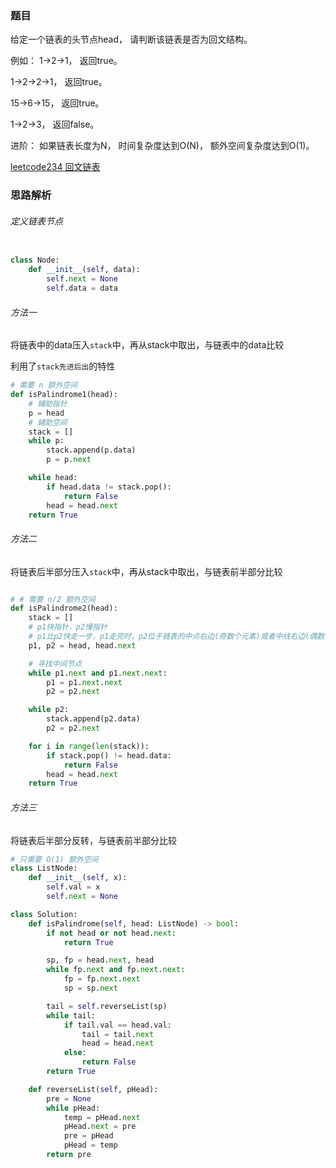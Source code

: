 ### 题目

给定一个链表的头节点head， 请判断该链表是否为回文结构。 

例如： 1->2->1， 返回true。 

1->2->2->1， 返回true。

15->6->15， 返回true。 

1->2->3， 返回false。

进阶： 如果链表长度为N， 时间复杂度达到O(N)， 额外空间复杂度达到O(1)。

[leetcode234 回文链表](https://leetcode.cn/problems/palindrome-linked-list/)

### 思路解析


###### 定义链表节点
```python

class Node:
    def __init__(self, data):
        self.next = None
        self.data = data
```

###### 方法一

将链表中的data压入`stack`中，再从stack中取出，与链表中的data比较

利用了`stack先进后出`的特性

```python
# 需要 n 额外空间
def isPalindrome1(head):
    # 辅助指针
    p = head
    # 辅助空间
    stack = []
    while p:
        stack.append(p.data)
        p = p.next

    while head:
        if head.data != stack.pop():
            return False
        head = head.next
    return True
```
###### 方法二

将链表后半部分压入`stack`中，再从stack中取出，与链表前半部分比较

```python

# # 需要 n/2 额外空间
def isPalindrome2(head):
    stack = []
    # p1快指针，p2慢指针
    # p1比p2快走一步，p1走完时，p2位于链表的中点右边(奇数个元素)或者中线右边(偶数个元素)
    p1, p2 = head, head.next

    # 寻找中间节点
    while p1.next and p1.next.next:
        p1 = p1.next.next
        p2 = p2.next

    while p2:
        stack.append(p2.data)
        p2 = p2.next

    for i in range(len(stack)):
        if stack.pop() != head.data:
            return False
        head = head.next
    return True
```

###### 方法三

将链表后半部分反转，与链表前半部分比较

```python
# 只需要 O(1) 额外空间
class ListNode:
    def __init__(self, x):
        self.val = x
        self.next = None

class Solution:
    def isPalindrome(self, head: ListNode) -> bool:
        if not head or not head.next:
            return True

        sp, fp = head.next, head
        while fp.next and fp.next.next:
            fp = fp.next.next
            sp = sp.next

        tail = self.reverseList(sp)
        while tail:
            if tail.val == head.val:
                tail = tail.next
                head = head.next
            else:
                return False
        return True

    def reverseList(self, pHead):
        pre = None
        while pHead:
            temp = pHead.next
            pHead.next = pre
            pre = pHead
            pHead = temp
        return pre


```
